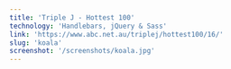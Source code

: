 ```yaml
---
title: 'Triple J - Hottest 100'
technology: 'Handlebars, jQuery & Sass'
link: 'https://www.abc.net.au/triplej/hottest100/16/'
slug: 'koala'
screenshot: '/screenshots/koala.jpg'
---
```

